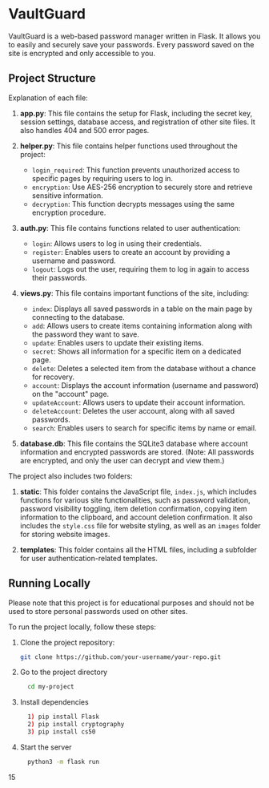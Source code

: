 # VaultGuard

VaultGuard is a web-based password manager written in Flask. It allows you to easily and securely save your passwords. Every password saved on the site is encrypted and only accessible to you.


## Project Structure

Explanation of each file:

1. **app.py**: This file contains the setup for Flask, including the secret key, session settings, database access, and registration of other site files. It also handles 404 and 500 error pages.

2. **helper.py**: This file contains helper functions used throughout the project:
   - `login_required`: This function prevents unauthorized access to specific pages by requiring users to log in.
   - `encryption`: Use AES-256 encryption to securely store and retrieve sensitive information.
   - `decryption`: This function decrypts messages using the same encryption procedure.

3. **auth.py**: This file contains functions related to user authentication:
   - `login`: Allows users to log in using their credentials.
   - `register`: Enables users to create an account by providing a username and password.
   - `logout`: Logs out the user, requiring them to log in again to access their passwords.

4. **views.py**: This file contains important functions of the site, including:
   - `index`: Displays all saved passwords in a table on the main page by connecting to the database.
   - `add`: Allows users to create items containing information along with the password they want to save.
   - `update`: Enables users to update their existing items.
   - `secret`: Shows all information for a specific item on a dedicated page.
   - `delete`: Deletes a selected item from the database without a chance for recovery.
   - `account`: Displays the account information (username and password) on the "account" page.
   - `updateAccount`: Allows users to update their account information.
   - `deleteAccount`: Deletes the user account, along with all saved passwords.
   - `search`: Enables users to search for specific items by name or email.

5. **database.db**: This file contains the SQLite3 database where account information and encrypted passwords are stored. (Note: All passwords are encrypted, and only the user can decrypt and view them.)

The project also includes two folders:

1. **static**: This folder contains the JavaScript file, `index.js`, which includes functions for various site functionalities, such as password validation, password visibility toggling, item deletion confirmation, copying item information to the clipboard, and account deletion confirmation. It also includes the `style.css` file for website styling, as well as an `images` folder for storing website images.

2. **templates**: This folder contains all the HTML files, including a subfolder for user authentication-related templates.

## Running Locally

Please note that this project is for educational purposes and should not be used to store personal passwords used on other sites.

To run the project locally, follow these steps:

1. Clone the project repository:

   ```bash
   git clone https://github.com/your-username/your-repo.git

2. Go to the project directory

   ```bash
     cd my-project
   ```

3. Install dependencies

   ```bash
     1) pip install Flask
     2) pip install cryptography
     3) pip install cs50
   ```

4. Start the server

   ```bash
     python3 -m flask run
   ```

15
